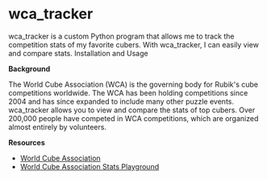 # wca_tracker

wca_tracker is a custom Python program that allows me to track the competition stats of my favorite cubers. With wca_tracker, I can easily view and compare stats.
Installation and Usage

__Background__ 

The World Cube Association (WCA) is the governing body for Rubik's cube competitions worldwide. The WCA has been holding competitions since 2004 and has since expanded to include many other puzzle events. wca_tracker allows you to view and compare the stats of top cubers. Over 200,000 people have competed in WCA competitions, which are organized almost entirely by volunteers. 

__Resources__ 

- [World Cube Association](https://www.worldcubeassociation.org/)  
- [World Cube Association Stats Playground](https://statistics.worldcubeassociation.org/)
